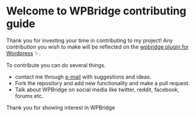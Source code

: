 # Welcome to WPBridge contributing guide

Thank you for investing your time in contributing to my project! Any contribution you wish to make will be reflected on the [wpbridge plugin for Wordpress](https://github.com/Dan-Levi/wpbridge-wordpress) :sparkles:. 

To contribute you can do several things.
+ contact me through [e-mail](mailto:dan-levi@outlook.com) with suggestions and ideas.
+ Fork the repository and add new functionality and make a pull request.
+ Talk about WPBridge on social media like twitter, reddit, facebook, forums etc.

Thank you for showing interest in WPBridge
